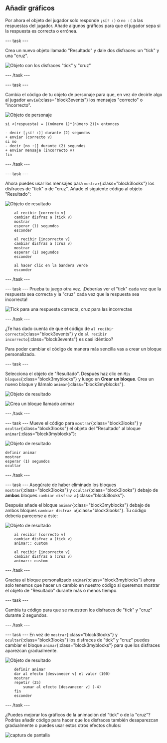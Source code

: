 ## Añadir gráficos

Por ahora el objeto del jugador solo responde `¡sí! :)` o `no :(` a las respuestas del jugador. Añade algunos gráficos para que el jugador sepa si la respuesta es correcta o errónea.

\--- task \---

Crea un nuevo objeto llamado "Resultado" y dale dos disfraces: un "tick" y una "cruz".

![Objeto con los disfraces "tick" y "cruz"](images/brain-result.png)

\--- /task \---

\--- task \---

Cambia el código de tu objeto de personaje para que, en vez de decirle algo al jugador `envíe`{:class="block3events"} los mensajes "correcto" o "incorrecto".

![Objeto de personaje](images/giga-sprite.png)

```blocks3
si <(respuesta) = ((número 1)*(número 2))> entonces

- decir [¡sí! :)] durante (2) segundos
+ enviar (correcto v)
si no
- decir [no :(] durante (2) segundos
+ enviar mensaje (incorrecto v)
fin
```

\--- /task \---

\--- task \---

Ahora puedes usar los mensajes para `mostrar`{:class="block3looks"} los disfraces de "tick" o de "cruz". Añade el siguiente código al objeto "Resultado":

![Objeto de resultado](images/result-sprite.png)

```blocks3
    al recibir [correcto v]
    cambiar disfraz a (tick v)
    mostrar
    esperar (1) segundos
    esconder

    al recibir [incorrecto v]
    cambiar disfraz a (cruz v)
    mostrar
    esperar (1) segundos
    esconder

    al hacer clic en la bandera verde
    esconder
```

\--- /task \---

\--- task \--- Prueba tu juego otra vez. ¡Deberías ver el "tick" cada vez que la respuesta sea correcta y la "cruz" cada vez que la respuesta sea incorrecta!

![Tick para una respuesta correcta, cruz para las incorrectas](images/brain-test-answer.png)

\--- /task \---

¿Te has dado cuenta de que el código de `al recibir correcto`{:class="block3events"} y de `al recibir incorrecto`{:class="block3events"} es casi idéntico?

Para poder cambiar el código de manera más sencilla vas a crear un bloque personalizado.

\--- task \---

Selecciona el objeto de "Resultado". Después haz clic en `Mis bloques`{:class="block3myblocks"} y luego en **Crear un bloque**. Crea un nuevo bloque y llámalo `animar`{:class="block3myblocks"}.

![Objeto de resultado](images/result-sprite.png)

![Crea un bloque llamado animar](images/brain-animate-function.png)

\--- /task \---

\--- task \--- Mueve el código para `mostrar`{:class="block3looks"} y `ocultar`{:class="block3looks"} el objeto del "Resultado" al bloque `animar`{:class="block3myblocks"}:

![Objeto de resultado](images/result-sprite.png)

```blocks3
definir animar
mostrar
esperar (1) segundos
ocultar
```

\--- /task \---

\--- task \--- Asegúrate de haber eliminado los bloques `mostrar`{:class="block3looks"} y `ocultar`{:class="block3looks"} debajo de **ambos** bloques `cambiar disfraz a`{:class="block3looks"}.

Después añade el bloque `animar`{:class="block3myblocks"} debajo de ambos bloques `cambiar disfraz a`{:class="block3looks"}. Tu código debería parecerse a éste:

![Objeto de resultado](images/result-sprite.png)

```blocks3
    al recibir [correcto v]
    cambiar disfraz a (tick v)
    animar:: custom

    al recibir [incorrecto v]
    cambiar disfraz a (cruz v)
    animar:: custom
```

\--- /task \---

Gracias al bloque personalizado `animar`{:class="block3myblocks"} ahora solo tenemos que hacer un cambio en nuestro código si queremos mostrar el objeto de "Resultado" durante más o menos tiempo.

\--- task \---

Cambia tu código para que se muestren los disfraces de "tick" y "cruz" durante 2 segundos.

\--- /task \---

\--- task \--- En vez de `mostrar`{:class="block3looks"} y `ocultar`{:class="block3looks"} los disfraces de "tick" y "cruz" puedes cambiar el bloque `animar`{:class="block3myblocks"} para que los disfraces aparezcan gradualmente.

![Objeto de resultado](images/result-sprite.png)

```blocks3
    definir animar
    dar al efecto [desvanecer v] el valor (100)
    mostrar
    repetir (25)
        sumar al efecto [desvanecer v] (-4)
    fin
    esconder
```

\--- /task \---

¿Puedes mejorar los gráficos de la animación del "tick" o de la "cruz"? Podrías añadir código para hacer que los disfraces también desaparezcan gradualmente o puedes usar estos otros efectos chulos:

![captura de pantalla](images/brain-effects.png)